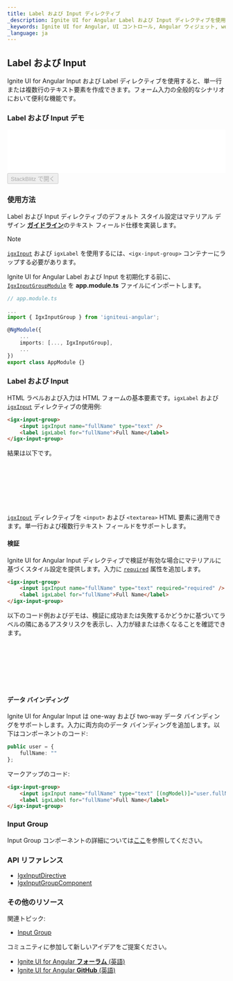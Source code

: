 ```yaml
---
title: Label および Input ディレクティブ
_description: Ignite UI for Angular Label および Input ディレクティブを使用すると、単一行または複数行のテキスト要素を作成し、CSS スタイルを追加し、その他のコントロールと統合できます。
_keywords: Ignite UI for Angular, UI コントロール, Angular ウィジェット, web ウィジェット, UI ウィジェット, Angular, ネイティブ Angular コンポーネント スィート, ネイティブ Angular コントロール, ネイティブ Angular コンポーネント ライブラリ, Angular Label コンポーネント, Angular Label コントロール, Angular Input コンポーネント, Angular Input コントロール, Input コンポーネント, Input コントロール, Label コンポーネント, Label コントロール, Angular Input ディレクティブ, Angular Label ディレクティブ, Angular Forms, Angular Reactive Forms, Angular フォームの検証
_language: ja
---
```


## Label および Input
<p class="highlight">
Ignite UI for Angular Input および Label ディレクティブを使用すると、単一行または複数行のテキスト要素を作成できます。フォーム入力の全般的なシナリオにおいて便利な機能です。
</p>
<div class="divider--half"></div>

### Label および Input デモ
<div class="sample-container loading" style="height:100px">
<iframe id="input-group-sample-2-frame" src='{environment:demosBaseUrl}/data-entries/input-group-sample-2' width="100%" height="100%" seamless="" frameBorder="0" onload="onSampleIframeContentLoaded(this);"></iframe>
</div>
<div>
    <button data-localize="stackblitz" disabled class="stackblitz-btn" data-iframe-id="input-group-sample-2-frame" data-demos-base-url="{environment:demosBaseUrl}">StackBlitz で開く</button>
</div>
<div class="divider--half"></div>

### 使用方法
Label および Input ディレクティブのデフォルト スタイル設定はマテリアル デザイン [**ガイドライン**](https://material.io/guidelines/components/text-fields.html)のテキスト フィールド仕様を実装します。

> [!NOTE]
> [`igxInput`]({environment:angularApiUrl}/classes/igxinputdirective.html) および `igxLabel` を使用するには、`<igx-input-group>` コンテナーにラップする必要があります。

Ignite UI for Angular Label および Input を初期化する前に、[`IgxInputGroupModule`]({environment:angularApiUrl}/classes/igxinputgroupmodule.html) を **app.module.ts** ファイルにインポートします。

```typescript
// app.module.ts

...
import { IgxInputGroup } from 'igniteui-angular';

@NgModule({
    ...
    imports: [..., IgxInputGroup],
    ...
})
export class AppModule {}
```

### Label および Input
HTML ラベルおよび入力は HTML フォームの基本要素です。`igxLabel` および [`igxInput`]({environment:angularApiUrl}/classes/igxinputdirective.html) ディレクティブの使用例:

```html
<igx-input-group>
    <input igxInput name="fullName" type="text" />
    <label igxLabel for="fullName">Full Name</label>
</igx-input-group>
```

結果は以下です。

<div class="sample-container loading" style="height:100px">
<iframe id="input-group-sample-1-frame" data-src='{environment:demosBaseUrl}/data-entries/input-group-sample-1' width="100%" height="100%" seamless="" frameBorder="0" class="lazyload"></iframe>
</div>
<div class="divider--half"></div>

[`igxInput`]({environment:angularApiUrl}/classes/igxinputdirective.html) ディレクティブを `<input>` および `<textarea>` HTML 要素に適用できます。単一行および複数行テキスト フィールドをサポートします。

#### 検証
Ignite UI for Angular Input ディレクティブで検証が有効な場合にマテリアルに基づくスタイル設定を提供します。入力に [`required`]({environment:angularApiUrl}/classes/igxinputdirective.html#required) 属性を追加します。

```html
<igx-input-group>
    <input igxInput name="fullName" type="text" required="required" />
    <label igxLabel for="fullName">Full Name</label>
</igx-input-group>
```

以下のコード例およびデモは、検証に成功または失敗するかどうかに基づいてラベルの隣にあるアスタリスクを表示し、入力が緑または赤くなることを確認できます。

<div class="sample-container loading" style="height:100px">
<iframe id="input-group-sample-2-frame" data-src='{environment:demosBaseUrl}/data-entries/input-group-sample-2' width="100%" height="100%" seamless="" frameBorder="0" class="lazyload"></iframe>
</div>
<div class="divider--half"></div>

#### データ バインディング
Ignite UI for Angular Input は one-way および two-way データ バインディングをサポートします。入力に両方向のデータ バインディングを追加します。以下はコンポーネントのコード:

```typescript
public user = {
    fullName: ""
};

```

マークアップのコード:

```html
<igx-input-group>
    <input igxInput name="fullName" type="text" [(ngModel)]="user.fullName" required="required" />
    <label igxLabel for="fullName">Full Name</label>
</igx-input-group>
```

### Input Group
Input Group コンポーネントの詳細については[ここ](input_group.md)を参照してください。

### API リファレンス
* [IgxInputDirective]({environment:angularApiUrl}/classes/igxinputdirective.html)
* [IgxInputGroupComponent]({environment:angularApiUrl}/classes/igxinputgroupcomponent.html)

### その他のリソース
関連トピック:

* [Input Group](input_group.md)
<div class="divider--half"></div>

コミュニティに参加して新しいアイデアをご提案ください。

* [Ignite UI for Angular **フォーラム** (英語)](https://www.infragistics.com/community/forums/f/ignite-ui-for-angular)
* [Ignite UI for Angular **GitHub** (英語)](https://github.com/IgniteUI/igniteui-angular)
